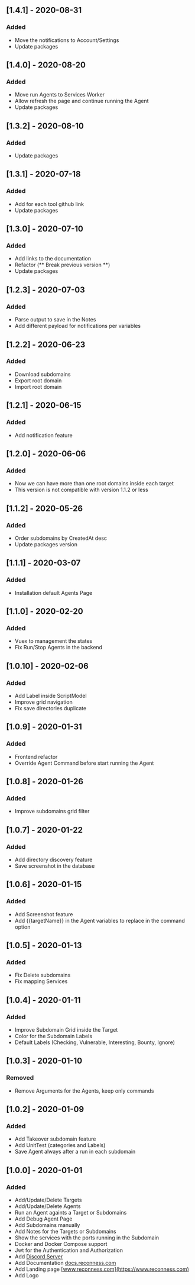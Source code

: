 ## [1.4.1] - 2020-08-31

### Added

- Move the notifications to Account/Settings
- Update packages

## [1.4.0] - 2020-08-20

### Added

- Move run Agents to Services Worker
- Allow refresh the page and continue running the Agent
- Update packages

## [1.3.2] - 2020-08-10

### Added

- Update packages

## [1.3.1] - 2020-07-18

### Added

- Add for each tool github link
- Update packages

## [1.3.0] - 2020-07-10

### Added

- Add links to the documentation
- Refactor (** Break previous version **)
- Update packages

## [1.2.3] - 2020-07-03

### Added

- Parse output to save in the Notes
- Add different payload for notifications per variables

## [1.2.2] - 2020-06-23

### Added

- Download subdomains
- Export root domain
- Import root domain

## [1.2.1] - 2020-06-15

### Added

- Add notification feature

## [1.2.0] - 2020-06-06

### Added

- Now we can have more than one root domains inside each target
- This version is not compatible with version 1.1.2 or less

## [1.1.2] - 2020-05-26

### Added

- Order subdomains by CreatedAt desc
- Update packages version

## [1.1.1] - 2020-03-07

### Added

- Installation default Agents Page

## [1.1.0] - 2020-02-20

### Added

- Vuex to management the states
- Fix Run/Stop Agents in the backend

## [1.0.10] - 2020-02-06

### Added

- Add Label inside ScriptModel
- Improve grid navigation
- Fix save directories duplicate

## [1.0.9] - 2020-01-31

### Added

- Frontend refactor
- Override Agent Command before start running the Agent

## [1.0.8] - 2020-01-26

### Added

- Improve subdomains grid filter 

## [1.0.7] - 2020-01-22

### Added

- Add directory discovery feature
- Save screenshot in the database

## [1.0.6] - 2020-01-15

### Added

- Add Screenshot feature
- Add {{targetName}} in the Agent variables to replace in the command option

## [1.0.5] - 2020-01-13

### Added

- Fix Delete subdomains
- Fix mapping Services

## [1.0.4] - 2020-01-11

### Added

- Improve Subdomain Grid inside the Target
- Color for the Subdomain Labels
- Default Labels (Checking, Vulnerable, Interesting, Bounty, Ignore)

## [1.0.3] - 2020-01-10

### Removed

- Remove Arguments for the Agents, keep only commands

## [1.0.2] - 2020-01-09

### Added

- Add Takeover subdomain feature
- Add UnitTest (categories and Labels)
- Save Agent always after a run in each subdomain

## [1.0.0] - 2020-01-01

### Added
- Add/Update/Delete Targets
- Add/Update/Delete Agents
- Run an Agent againts a Target or Subdomains
- Add Debug Agent Page
- Add Subdomains manually
- Add Notes for the Targets or Subdomains
- Show the services with the ports running in the Subdomain
- Docker and Docker Compose support
- Jwt for the Authentication and Authorization
- Add [Discord Server](https://discord.gg/fpheeD)
- Add Documentation [docs.reconness.com](https://docs.reconness.com)
- Add Landing page [www.reconness.com](https://www.reconness.com)
- Add Logo
